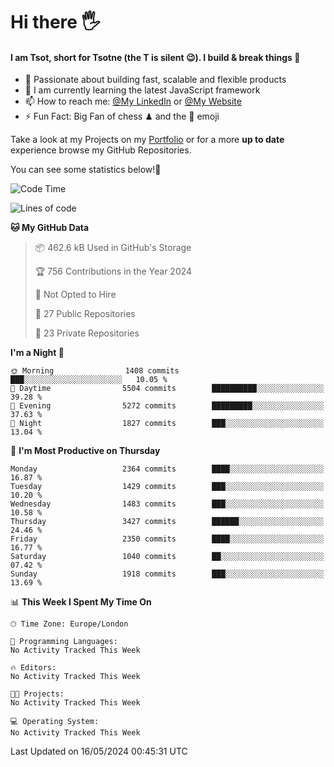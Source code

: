 # Hi there :raised_hand_with_fingers_splayed:
#### I am Tsot, short for Tsotne (the T is silent :wink:). I build & break things :space_invader:
- :telescope: Passionate about building fast, scalable and flexible products
- :seedling: I am currently learning the latest JavaScript framework 
- :mailbox: How to reach me: [@My LinkedIn](https://www.linkedin.com/in/tsotne-gvadzabia/) or [@My Website](https://tsotne.co.uk/contact)
- :zap: Fun Fact: Big Fan of chess ♟ and the 👾 emoji

Take a look at my Projects on my [Portfolio](https://tsotne.co.uk/) or for a more **up to date** experience browse my GitHub Repositories.

You can see some statistics below!:space_invader:
<!--START_SECTION:waka-->
![Code Time](http://img.shields.io/badge/Code%20Time-761%20hrs%202%20mins-blue)

![Lines of code](https://img.shields.io/badge/From%20Hello%20World%20I%27ve%20Written-5.8%20million%20lines%20of%20code-blue)

**🐱 My GitHub Data** 

> 📦 462.6 kB Used in GitHub's Storage 
 > 
> 🏆 756 Contributions in the Year 2024
 > 
> 🚫 Not Opted to Hire
 > 
> 📜 27 Public Repositories 
 > 
> 🔑 23 Private Repositories 
 > 
**I'm a Night 🦉** 

```text
🌞 Morning                1408 commits        ███░░░░░░░░░░░░░░░░░░░░░░   10.05 % 
🌆 Daytime                5504 commits        ██████████░░░░░░░░░░░░░░░   39.28 % 
🌃 Evening                5272 commits        █████████░░░░░░░░░░░░░░░░   37.63 % 
🌙 Night                  1827 commits        ███░░░░░░░░░░░░░░░░░░░░░░   13.04 % 
```
📅 **I'm Most Productive on Thursday** 

```text
Monday                   2364 commits        ████░░░░░░░░░░░░░░░░░░░░░   16.87 % 
Tuesday                  1429 commits        ███░░░░░░░░░░░░░░░░░░░░░░   10.20 % 
Wednesday                1483 commits        ███░░░░░░░░░░░░░░░░░░░░░░   10.58 % 
Thursday                 3427 commits        ██████░░░░░░░░░░░░░░░░░░░   24.46 % 
Friday                   2350 commits        ████░░░░░░░░░░░░░░░░░░░░░   16.77 % 
Saturday                 1040 commits        ██░░░░░░░░░░░░░░░░░░░░░░░   07.42 % 
Sunday                   1918 commits        ███░░░░░░░░░░░░░░░░░░░░░░   13.69 % 
```


📊 **This Week I Spent My Time On** 

```text
🕑︎ Time Zone: Europe/London

💬 Programming Languages: 
No Activity Tracked This Week

🔥 Editors: 
No Activity Tracked This Week

🐱‍💻 Projects: 
No Activity Tracked This Week

💻 Operating System: 
No Activity Tracked This Week
```


 Last Updated on 16/05/2024 00:45:31 UTC
<!--END_SECTION:waka-->
